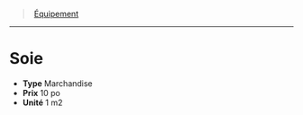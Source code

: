 ﻿---
!Equipment
Type: Marchandise
Price: 10 po
Unity: 1 m2
Id: equipment_hd.md#soie
ParentLink: equipment_hd.md#Équipement
Name: Soie
ParentName: Équipement
NameLevel: 1
Attributes: {}
---
> [Équipement](hd_equipment.md)

---

# Soie

- **Type** Marchandise
- **Prix** 10 po
- **Unité** 1 m2

